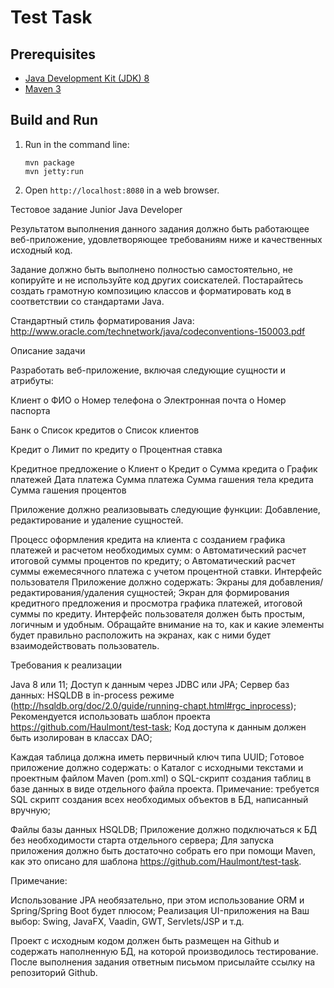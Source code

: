 Test Task
=========

Prerequisites
-------------

* [Java Development Kit (JDK) 8](http://www.oracle.com/technetwork/java/javase/downloads/jdk8-downloads-2133151.html)
* [Maven 3](https://maven.apache.org/download.cgi)

Build and Run
-------------

1. Run in the command line:
	```
	mvn package
	mvn jetty:run
	```

2. Open `http://localhost:8080` in a web browser.



Тестовое задание Junior Java Developer


Результатом выполнения данного задания должно быть работающее веб-приложение, 
удовлетворяющее требованиям ниже и качественных исходный код.

Задание должно быть выполнено полностью самостоятельно, 
не копируйте и не используйте код других соискателей. 
Постарайтесь создать грамотную композицию классов и форматировать код 
в соответствии со стандартами Java.

Стандартный стиль форматирования Java:
http://www.oracle.com/technetwork/java/codeconventions-150003.pdf

Описание задачи

Разработать веб-приложение, включая следующие сущности и атрибуты:

Клиент
o ФИО
o Номер телефона
o Электронная почта
o Номер паспорта

Банк
o Список кредитов
o Список клиентов

Кредит
o Лимит по кредиту
o Процентная ставка

Кредитное предложение
o Клиент
o Кредит
o Сумма кредита
o График платежей
	Дата платежа
	Сумма платежа
	Сумма гашения тела кредита
	Сумма гашения процентов

Приложение должно реализовывать следующие функции:
Добавление, редактирование и удаление сущностей.

Процесс оформления кредита на клиента с созданием графика платежей и расчетом необходимых сумм:
	o  Автоматический расчет итоговой суммы процентов по кредиту;
	o Автоматический расчет суммы ежемесячного платежа с учетом процентной ставки.
Интерфейс пользователя
	Приложение должно содержать:
		Экраны для добавления/редактирования/удаления сущностей;
		Экран для формирования кредитного предложения и просмотра графика платежей, 
		итоговой суммы по кредиту.
	Интерфейс пользователя должен быть простым, логичным и удобным. 
	Обращайте внимание на то, как и какие элементы будет правильно расположить на экранах, 
	как с ними будет взаимодействовать пользователь.

Требования к реализации

Java 8 или 11;
Доступ к данным через JDBC или JPA;
Сервер баз данных: HSQLDB в in-process режиме
(http://hsqldb.org/doc/2.0/guide/running-chapt.html#rgc_inprocess);
Рекомендуется использовать шаблон проекта https://github.com/Haulmont/test-task;
Код доступа к данным должен быть изолирован в классах DAO;

Каждая таблица должна иметь первичный ключ типа UUID;
Готовое приложение должно содержать:
	o Каталог с исходными текстами и проектным файлом Maven (pom.xml)
	o SQL-скрипт создания таблиц в базе данных в виде отдельного файла проекта. 
	Примечание: требуется SQL скрипт создания всех необходимых объектов в БД, написанный вручную;

Файлы базы данных HSQLDB;
	Приложение должно подключаться к БД без необходимости старта отдельного сервера;
Для запуска приложения должно быть достаточно собрать его при помощи Maven, 
как это описано для шаблона https://github.com/Haulmont/test-task.

Примечание:

Использование JPA необязательно, при этом использование ORM и Spring/Spring Boot будет плюсом;
Реализация UI-приложения на Ваш выбор: Swing, JavaFX, Vaadin, GWT, Servlets/JSP и т.д.

Проект с исходным кодом должен быть размещен на Github и содержать наполненную БД, 
на которой производилось тестирование. После выполнения задания ответным письмом 
присылайте ссылку на репозиторий Github.
